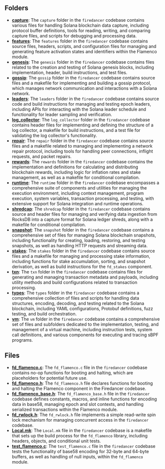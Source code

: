 ## Folders
- **[capture](flamenco/capture.driver.md)**: The `capture` folder in the `firedancer` codebase contains various files for handling Solana blockchain data capture, including protocol buffer definitions, tools for reading, writing, and comparing capture files, and scripts for debugging and processing data.
- **[features](flamenco/features.driver.md)**: The `features` folder in the `firedancer` codebase contains source files, headers, scripts, and configuration files for managing and generating feature activation states and identifiers within the Flamenco module.
- **[genesis](flamenco/genesis.driver.md)**: The `genesis` folder in the `firedancer` codebase contains files related to the creation and testing of Solana genesis blocks, including implementation, header, build instructions, and test files.
- **[gossip](flamenco/gossip.driver.md)**: The `gossip` folder in the `firedancer` codebase contains source files and a makefile for implementing and building a gossip protocol, which manages network communication and interactions with a Solana network.
- **[leaders](flamenco/leaders.driver.md)**: The `leaders` folder in the `firedancer` codebase contains source code and build instructions for managing and testing epoch leaders, including APIs for interacting with the Solana leader schedule and functionality for leader sampling and verification.
- **[log_collector](flamenco/log_collector.driver.md)**: The `log_collector` folder in the `firedancer` codebase contains header files for implementing and defining the structure of a log collector, a makefile for build instructions, and a test file for validating the log collector's functionality.
- **[repair](flamenco/repair.driver.md)**: The `repair` folder in the `firedancer` codebase contains source files and a makefile related to managing and implementing a network repair protocol, including tools for handling peer connections, inflight requests, and packet repairs.
- **[rewards](flamenco/rewards.driver.md)**: The `rewards` folder in the `firedancer` codebase contains the implementation and definitions for calculating and distributing blockchain rewards, including logic for inflation rates and stake management, as well as a makefile for conditional compilation.
- **[runtime](flamenco/runtime.driver.md)**: The `runtime` folder in the `firedancer` codebase encompasses a comprehensive suite of components and utilities for managing the execution environment, including context management, program execution, system variables, transaction processing, and testing, with extensive support for Solana integration and runtime operations.
- **[shredcap](flamenco/shredcap.driver.md)**: The `shredcap` folder in the `firedancer` codebase contains source and header files for managing and verifying data ingestion from RocksDB into a capture format for Solana ledger shreds, along with a makefile for conditional compilation.
- **[snapshot](flamenco/snapshot.driver.md)**: The `snapshot` folder in the `firedancer` codebase contains a comprehensive set of files for managing Solana blockchain snapshots, including functionality for creating, loading, restoring, and testing snapshots, as well as handling HTTP requests and streaming data.
- **[stakes](flamenco/stakes.driver.md)**: The `stakes` folder in the `firedancer` codebase contains source files and a makefile for managing and processing stake information, including functions for stake accumulation, sorting, and snapshot derivation, as well as build instructions for the `fd_stakes` component.
- **[txn](flamenco/txn.driver.md)**: The `txn` folder in the `firedancer` codebase contains files for generating and managing transaction metadata and payloads, including utility methods and build configurations related to transaction processing.
- **[types](flamenco/types.driver.md)**: The `types` folder in the `firedancer` codebase contains a comprehensive collection of files and scripts for handling data structures, encoding, decoding, and testing related to the Solana blockchain, including YAML configurations, Protobuf definitions, fuzz testing, and build orchestration.
- **[vm](flamenco/vm.driver.md)**: The `vm` folder in the `firedancer` codebase contains a comprehensive set of files and subfolders dedicated to the implementation, testing, and management of a virtual machine, including instruction tests, system call definitions, and various components for executing and tracing sBPF programs.

## Files
- **[fd_flamenco.c](flamenco/fd_flamenco.c.driver.md)**: The `fd_flamenco.c` file in the `firedancer` codebase contains no-op functions for booting and halting, which are placeholders for potential future use.
- **[fd_flamenco.h](flamenco/fd_flamenco.h.driver.md)**: The `fd_flamenco.h` file declares functions for booting and halting the Flamenco component in the Firedancer codebase.
- **[fd_flamenco_base.h](flamenco/fd_flamenco_base.h.driver.md)**: The `fd_flamenco_base.h` file in the `firedancer` codebase defines constants, macros, and inline functions for encoding data in base58, managing epoch and slot contexts, and handling serialized transactions within the Flamenco module.
- **[fd_rwlock.h](flamenco/fd_rwlock.h.driver.md)**: The `fd_rwlock.h` file implements a simple read-write spin lock mechanism for managing concurrent access in the `firedancer` codebase.
- **[Local.mk](flamenco/Local.mk.driver.md)**: The `Local.mk` file in the `firedancer` codebase is a makefile that sets up the build process for the `fd_flamenco` library, including headers, objects, and conditional unit tests.
- **[test_flamenco.c](flamenco/test_flamenco.c.driver.md)**: The `test_flamenco.c` file in the `firedancer` codebase tests the functionality of base58 encoding for 32-byte and 64-byte buffers, as well as handling of null inputs, within the `fd_flamenco` module.
